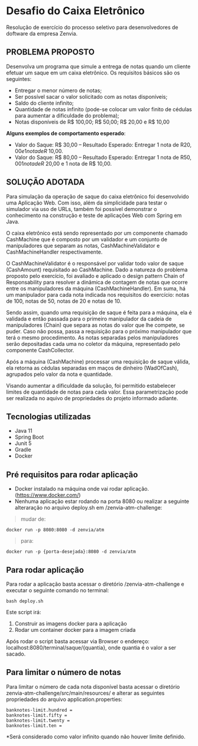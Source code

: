 # Desafio do Caixa Eletrônico

Resolução de exercício do processo seletivo para desenvolvedores de doftware da empresa Zenvia.

## PROBLEMA PROPOSTO
Desenvolva um programa que simule a entrega de notas quando um cliente efetuar um saque em um caixa eletrônico. Os requisitos básicos são os seguintes:

 - Entregar o menor número de notas;
 - Ser possível sacar o valor solicitado com as notas disponíveis;
 - Saldo do cliente infinito;
 - Quantidade de notas infinito (pode-se colocar um valor finito de cédulas para aumentar a dificuldade do problema);
 - Notas disponíveis de R$ 100,00; R$ 50,00; R$ 20,00 e R$ 10,00

**Alguns exemplos de comportamento esperado**:
 - Valor do Saque: R$ 30,00 – Resultado Esperado: Entregar 1 nota de R$20,00 e 1 nota de R$ 10,00.
 - Valor do Saque: R$ 80,00 – Resultado Esperado: Entregar 1 nota de R$50,00 1 nota de R$ 20,00 e 1 nota de R$ 10,00.


## SOLUÇÃO ADOTADA
Para simulação da operação de saque do caixa eletrônico foi desenvolvido uma Aplicação Web. Com isso, além da simplicidade para testar o simulador via uso de URLs, também foi possível demonstrar o conhecimento na construção e teste de aplicações Web com Spring em Java.

O caixa eletrônico está sendo representado por um componente chamado CashMachine que é composto por um validador e um conjunto de manipuladores que separam as notas, CashMachineValidator e CashMachineHandler respectivamente. 

O CashMachineValidator é o responsável por validar todo valor de saque (CashAmount) requisitado ao CashMachine. Dado a natureza do problema proposto pelo exercício, foi avaliado e aplicado o design pattern Chain of Responsability para resolver a dinâmica de contagem de notas que ocorre entre os manipuladores da máquina (CashMachineHandler). Em suma, há um manipulador para cada nota indicada nos requisitos do exercício: notas de 100, notas de 50, notas de 20 e notas de 10. 

Sendo assim, quando uma requisição de saque é feita para a máquina, ela é validada e então passada para o primeiro manipulador da cadeia de manipuladores (Chain) que separa as notas do valor que lhe compete, se puder. Caso não possa, passa a requisição para o próximo manipulador que terá o mesmo procedimento. As notas separadas pelos manipuladores serão depositadas cada uma no coletor da máquina, representado pelo componente CashCollector.

Após a máquina (CashMachine) processar uma requisição de saque válida, ela retorna as cédulas separadas em maços de dinheiro (WadOfCash), agrupados pelo valor da nota e quantidade. 

Visando aumentar a dificuldade da solução, foi permitido estabelecer limites de quantidade de notas para cada valor. Essa parametrização pode ser realizada no aquivo de propriedades do projeto informado adiante.
 
## Tecnologias utilizadas
- Java 11
- Spring Boot
- Junit 5
- Gradle
- Docker

## Pré requisitos para rodar aplicação
- Docker instalado na máquina onde vai rodar aplicação. (https://www.docker.com/)
- Nenhuma aplicação estar rodando na porta 8080 ou realizar a seguinte alteraração no arquivo deploy.sh em /zenvia-atm-challenge:  

> mudar de:

```
docker run -p 8080:8080 -d zenvia/atm 
```
> para:

```
docker run -p {porta-desejada}:8080 -d zenvia/atm 
```

## Para rodar aplicação
Para rodar a aplicação basta acessar o diretório /zenvia-atm-challenge e executar o seguinte comando no terminal:

```
bash deploy.sh
```

Este script irá:
1. Construir as imagens docker para a aplicação
2. Rodar um container docker para a imagem criada

Após rodar o script basta acessar via Browser o endereço: localhost:8080/terminal/saque/{quantia}, onde quantia é o valor a ser sacado.  

## Para limitar o número de notas
Para limitar o número de cada nota disponível basta acessar o diretório zenvia-atm-challenge/src/main/resources/ e alterar as seguintes propriedades do arquivo application.properties:

```
banknotes-limit.hundred = 
banknotes-limit.fifty = 
banknotes-limit.twenty = 
banknotes-limit.ten = 
```

*Será considerado como valor infinito quando não houver limite definido.
